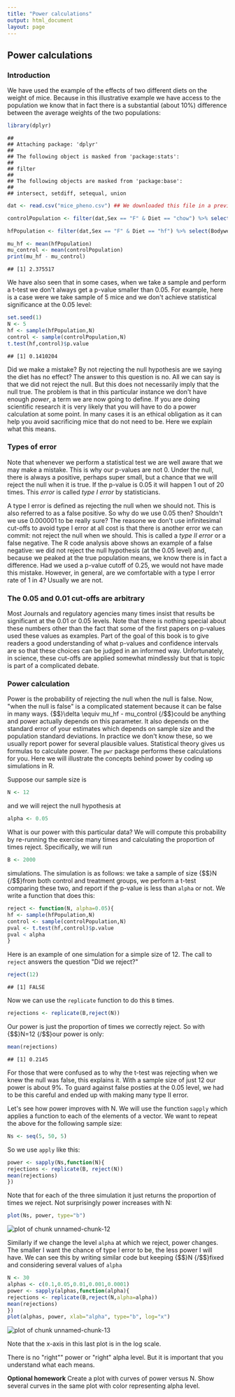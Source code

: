 ```yaml
--- 
title: "Power calculations" 
output: html_document 
layout: page 
--- 
```






## Power calculations 

### Introduction 

We have used the example of the effects of two different diets on the weight of mice. Because in this illustrative example we have access to the population we know that in fact there is a substantial (about 10%) difference between the average weights of the two populations: 


```r 
library(dplyr) 
``` 

``` 
## 
## Attaching package: 'dplyr' 
## 
## The following object is masked from 'package:stats': 
## 
## filter 
## 
## The following objects are masked from 'package:base': 
## 
## intersect, setdiff, setequal, union 
``` 

```r 
dat <- read.csv("mice_pheno.csv") ## We downloaded this file in a previous section 

controlPopulation <- filter(dat,Sex == "F" & Diet == "chow") %>% select(Bodyweight) %>% unlist 

hfPopulation <- filter(dat,Sex == "F" & Diet == "hf") %>% select(Bodyweight) %>% unlist 

mu_hf <- mean(hfPopulation) 
mu_control <- mean(controlPopulation) 
print(mu_hf - mu_control) 
``` 

``` 
## [1] 2.375517 
``` 

We have also seen that in some cases, when we take a sample and perform a t-test we don't always get a p-value smaller than 0.05. For example, here is a case were we take sample of 5 mice and we don't achieve statistical significance at the 0.05 level: 


```r 
set.seed(1) 
N <- 5 
hf <- sample(hfPopulation,N) 
control <- sample(controlPopulation,N) 
t.test(hf,control)$p.value 
``` 

``` 
## [1] 0.1410204 
``` 

Did we make a mistake? By not rejecting the null hypothesis are we saying the diet has no effect? The answer to this question is no. All we can say is that we did not reject the null. But this does not necessarily imply that the null true. The problem is that in this particular instance we don't have enough _power_, a term we are now going to define. If you are doing scientific research it is very likely that you will have to do a power calculation at some point. In many cases it is an ethical obligation as it can help you avoid sacrificing mice that do not need to be. Here we explain what this means. 


### Types of error 

Note that whenever we perform a statistical test we are well aware that we may make a mistake. This is why our p-values are not 0. Under the null, there is always a positive, perhaps super small, but a chance that we will reject the null when it is true. If the p-value is 0.05 it will happen 1 out of 20 times. This *error* is called _type I error_ by statisticians. 

A type I error is defined as rejecting the null when we should not. This is also referred to as a false positive. So why do we use 0.05 then? Shouldn't we use 0.000001 to be really sure? The reasone we don't use infinitesimal cut-offs to avoid type I error at all cost is that there is another error we can commit: not reject the null when we should. This is called a _type II error_ or a false negative. The R code analysis above shows an example of a false negative: we did not reject the null hypothesis (at the 0.05 level) and, because we peaked at the true population means, we know there is in fact a difference. Had we used a p-value cutoff of 0.25, we would not have made this mistake. However, in general, are we comfortable with a type I error rate of 1 in 4? Usually we are not. 


### The 0.05 and 0.01 cut-offs are arbitrary 

Most Journals and regulatory agencies many times insist that results be significant at the 0.01 or 0.05 levels. Note that there is nothing special about these numbers other than the fact that some of the first papers on p-values used these values as examples. Part of the goal of this book is to give readers a good understanding of what p-values and confidence intervals are so that these choices can be judged in an informed way. Unfortunately, in science, these cut-offs are applied somewhat mindlessly but that is topic is part of a complicated debate. 


### Power calculation 

Power is the probability of rejecting the null when the null is false. Now, "when the null is false" is a complicated statement because it can be false in many ways. {$$}\delta \equiv mu_hf - mu_control {/$$}could be anything and power actually depends on this parameter. It also depends on the standard error of your estimates which depends on sample size and the population standard deviations. In practice we don't know these, so we usually report power for several plausible values. Statistical theory gives us formulas to calculate power. The `pwr` package performs these calculations for you. Here we will illustrate the concepts behind power by coding up simulations in R. 

Suppose our sample size is 


```r 
N <- 12 
``` 

and we will reject the null hypothesis at 


```r 
alpha <- 0.05 
``` 

What is our power with this particular data? We will compute this probability by re-running the exercise many times and calculating the proportion of times reject. Specifically, we will run 


```r 
B <- 2000 
``` 

simulations. The simulation is as follows: we take a sample of size {$$}N {/$$}from both control and treatment groups, we perform a t-test comparing these two, and report if the p-value is less than `alpha` or not. We write a function that does this: 


```r 
reject <- function(N, alpha=0.05){ 
hf <- sample(hfPopulation,N) 
control <- sample(controlPopulation,N) 
pval <- t.test(hf,control)$p.value 
pval < alpha 
} 
``` 

Here is an example of one simulation for a simple size of 12. The call to `reject` answers the question "Did we reject?" 

```r 
reject(12) 
``` 

``` 
## [1] FALSE 
``` 

Now we can use the `replicate` function to do this `B` times. 


```r 
rejections <- replicate(B,reject(N)) 
``` 

Our power is just the proportion of times we correctly reject. So with {$$}N=12 {/$$}our power is only: 


```r 
mean(rejections) 
``` 

``` 
## [1] 0.2145 
``` 

For those that were confused as to why the t-test was rejecting when we knew the null was false, this explains it. With a sample size of just 12 our power is about 9%. To guard against false posties at the 0.05 level, we had to be this careful and ended up with making many type II error. 

Let's see how power improves with N. We will use the function `sapply` which applies a function to each of the elements of a vector. We want to repeat the above for the following sample size: 


```r 
Ns <- seq(5, 50, 5) 
``` 

So we use `apply` like this: 

```r 
power <- sapply(Ns,function(N){ 
rejections <- replicate(B, reject(N)) 
mean(rejections) 
}) 
``` 

Note that for each of the three simulation it just returns the proportion of times we reject. Not surprisingly power increases with N: 


```r 
plot(Ns, power, type="b") 
``` 

![plot of chunk unnamed-chunk-12](images/power_calculations-unnamed-chunk-12-1.png) 

Similarly if we change the level `alpha` at which we reject, power changes. The smaller I want the chance of type I error to be, the less power I will have. We can see this by writing similar code but keeping {$$}N {/$$}fixed and considering several values of `alpha` 


```r 
N <- 30 
alphas <- c(0.1,0.05,0.01,0.001,0.0001) 
power <- sapply(alphas,function(alpha){ 
rejections <- replicate(B,reject(N,alpha=alpha)) 
mean(rejections) 
}) 
plot(alphas, power, xlab="alpha", type="b", log="x") 
``` 

![plot of chunk unnamed-chunk-13](images/power_calculations-unnamed-chunk-13-1.png) 

Note that the x-axis in this last plot is in the log scale. 

There is no "right"" power or "right" alpha level. But it is important that you understand what each means. 

<b>Optional homework</b> Create a plot with curves of power versus N. Show several curves in the same plot with color representing alpha level. 
